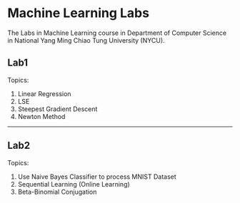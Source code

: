 # Machine Learning Labs
The Labs in Machine Learning course in Department of Computer Science in National Yang Ming Chiao Tung University (NYCU).
## Lab1
Topics: 
1. Linear Regression
2. LSE
3. Steepest Gradient Descent
4. Newton Method
---
## Lab2
Topics:
1. Use Naive Bayes Classifier to process MNIST Dataset
2. Sequential Learning (Online Learning)
3. Beta-Binomial Conjugation 
